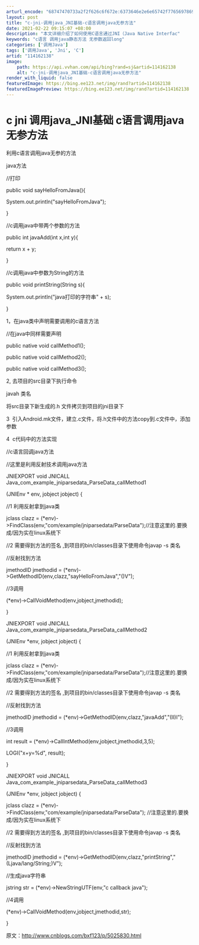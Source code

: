 ```yaml
---
arturl_encode: "68747470733a2f2f626c6f672e:6373646e2e6e65742f77656978696e5f33353132333332392f:61727469636c652f64657461696c732f313134313632313338"
layout: post
title: "c-jni-调用java_JNI基础-c语言调用java无参方法"
date: 2021-02-22 09:15:07 +08:00
description: "本文详细介绍了如何使用C语言通过JNI（Java Native Interfac"
keywords: "c语言 调用java静态方法 无参数返回long"
categories: ['调用Java']
tags: ['调用Java', 'Jni', 'C']
artid: "114162138"
image:
    path: https://api.vvhan.com/api/bing?rand=sj&artid=114162138
    alt: "c-jni-调用java_JNI基础-c语言调用java无参方法"
render_with_liquid: false
featuredImage: https://bing.ee123.net/img/rand?artid=114162138
featuredImagePreview: https://bing.ee123.net/img/rand?artid=114162138
---
```


# c jni 调用java\_JNI基础 c语言调用java无参方法

利用c语言调用java无参的方法

java方法

//打印

public void sayHelloFromJava(){

System.out.println("sayHelloFromJava");

}

//c调用java中带两个参数的方法

public int javaAdd(int x,int y){

return x + y;

}

//c调用java中参数为String的方法

public void printString(String s){

System.out.println("java打印的字符串" + s);

}

1，在java类中声明需要调用的c语言方法

//在java中同样需要声明

public native void callMethod1();

public native void callMethod2();

public native void callMethod3();

2, 去项目的src目录下执行命令

javah 类名

将src目录下新生成的.h 文件拷贝到项目的jni目录下

3  引入Android.mk文件，建立.c文件，将.h文件中的方法copy到.c文件中，添加参数

4  c代码中的方法实现

//c语言回调java方法

//这里是利用反射技术调用java方法

JNIEXPORT void JNICALL Java\_com\_example\_jniparsedata\_ParseData\_callMethod1

(JNIEnv * env, jobject jobject) {

//1 利用反射拿到java类

jclass clazz = (*env)->FindClass(env,"com/example/jniparsedata/ParseData");//注意这里的.要换成/因为实在linux系统下

//2 需要得到方法的签名 ,到项目的bin/classes目录下使用命令javap -s 类名

//反射找到方法

jmethodID jmethodid = (*env)->GetMethodID(env,clazz,"sayHelloFromJava","()V");

//3调用

(*env)->CallVoidMethod(env,jobject,jmethodid);

}

JNIEXPORT void JNICALL Java\_com\_example\_jniparsedata\_ParseData\_callMethod2

(JNIEnv *env, jobject jobject) {

//1 利用反射拿到java类

jclass clazz = (*env)->FindClass(env,"com/example/jniparsedata/ParseData");//注意这里的.要换成/因为实在linux系统下

//2 需要得到方法的签名 ,到项目的bin/classes目录下使用命令javap -s 类名

//反射找到方法

jmethodID jmethodid = (*env)->GetMethodID(env,clazz,"javaAdd","(II)I");

//3调用

int result = (*env)->CallIntMethod(env,jobject,jmethodid,3,5);

LOGI("x+y=%d", result);

}

JNIEXPORT void JNICALL Java\_com\_example\_jniparsedata\_ParseData\_callMethod3

(JNIEnv *env, jobject jobject) {

jclass clazz = (*env)->FindClass(env,"com/example/jniparsedata/ParseData"); //注意这里的.要换成/因为实在linux系统下

//2 需要得到方法的签名 ,到项目的bin/classes目录下使用命令javap -s 类名

//反射找到方法

jmethodID jmethodid = (*env)->GetMethodID(env,clazz,"printString","(Ljava/lang/String;)V");

//生成java字符串

jstring str = (*env)->NewStringUTF(env,"c callback java");

//4调用

(*env)->CallVoidMethod(env,jobject,jmethodid,str);

}

原文：http://www.cnblogs.com/bxf123/p/5025830.html
